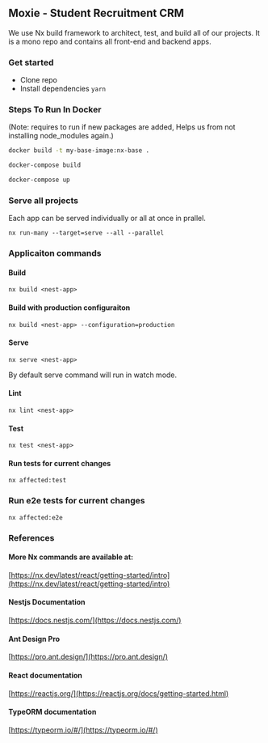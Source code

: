 ## Moxie - Student Recruitment CRM

We use Nx build framework to architect, test, and build all of our projects. It is a mono repo and contains all front-end and backend apps.

### Get started

- Clone repo
- Install dependencies `yarn`

### Steps To Run In Docker

(Note: requires to run if new packages are added, Helps us from not installing node_modules again.)

```bash
docker build -t my-base-image:nx-base .
```

```bash
docker-compose build
```

```bash
docker-compose up
```

### Serve all projects

Each app can be served individually or all at once in prallel.

```
nx run-many --target=serve --all --parallel
```

### Applicaiton commands

#### Build

```
nx build <nest-app>
```

#### Build with production configuraiton

```
nx build <nest-app> --configuration=production
```

#### Serve

```
nx serve <nest-app>
```

By default serve command will run in watch mode.

#### Lint

```
nx lint <nest-app>
```

#### Test

```
nx test <nest-app>
```

#### Run tests for current changes

```
nx affected:test
```

### Run e2e tests for current changes

```
nx affected:e2e
```

### References

#### More Nx commands are available at:

[https://nx.dev/latest/react/getting-started/intro](https://nx.dev/latest/react/getting-started/intro)

#### Nestjs Documentation

[https://docs.nestjs.com/](https://docs.nestjs.com/)

#### Ant Design Pro

[https://pro.ant.design/](https://pro.ant.design/)

#### React documentation

[https://reactjs.org/](https://reactjs.org/docs/getting-started.html)

#### TypeORM documentation

[https://typeorm.io/#/](https://typeorm.io/#/)
